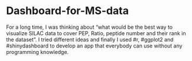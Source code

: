# Dashboard-for-MS-data

For a long time, I was thinking about “what would be the best way to visualize SILAC data to cover PEP, Ratio, peptide number and their rank in the dataset”. I tried different ideas and finally I used #r, #ggplot2 and #shinydashboard to develop an app that everybody can use without any programming knowledge.
